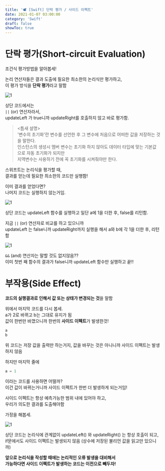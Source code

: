 ```yaml
---
title: '🕊 [Swift] 단락 평가 / 사이드 이펙트'
date: 2021-01-07 03:00:00
category: 'Swift'
draft: false
showToc: true
---
```


# 단락 평가(Short-circuit Evaluation)
조건식 평가방법을 알아봅세!

논리 연산자들은 결과 도출에 필요한 최소한의 논리식만 평가하고,  
이 평가 방식을 **단락 평가**라고 말함

![1](https://user-images.githubusercontent.com/55340876/110206561-cb540080-7ec1-11eb-84cf-770b553349ef.png)

상단 코드에서는  
`||` (or) 연산자라서,  
updateLeft 가 true니까 updateRight를 호출하지 않고 바로 평가함.

<!-- </br> -->

> <틈새 설명>  
'변수의 초기화'란 변수를 선언한 후 그 변수에 처음으로 어떠한 값을 저장하는 것을 말한다.  
인스턴스의 생성시 멤버 변수는 초기화 하지 않아도 데이터 타입에 맞는 기본값으로 자동 초기화가 되지만  
지역변수는 사용하기 전에 꼭 초기화를 시켜줘야만 한다.  

<!-- </br> -->

스위프트는 논리식을 평가할 때,  
결과를 얻는데 필요한 최소한의 코드만 실행함!

 

이미 결과를 얻었다면?  
나머지 코드는 실행하지 않는거임.


![1](https://user-images.githubusercontent.com/55340876/110206807-5386d580-7ec3-11eb-8e22-9501e2504ace.png)


상단 코드는 updateLeft 함수를 실행하고 일단 a에 1을 더한 후, false를 리턴함.  

 

지금 `||` (or) 연산자로 비교를 하고 있으니까  
updateLeft 는 false니까 updateRight까지 실행을 해서 a와 b에 각 1을 더한 후, 리턴함

![1](https://user-images.githubusercontent.com/55340876/110206836-774a1b80-7ec3-11eb-8a77-d5cd41804e91.png)

`&&` (and) 연산자는 말할 것도 없지않음??  
이미 첫번 째 함수의 결과가 false니까 updateLeft 함수만 실행하고 끝!!


# 부작용(Side Effect)
**코드의 실행결과로 인해서 값 또는 상태가 변경되는 것**을 말함

위에서 마지막 코드를 다시 봅세.  
a가 2로 바뀌고 b는 그대로 유지가 됨  
값이 한번만 바꼈으니까 한번의 **사이드 이펙트**가 발생한것!

```swift
a
b
```

위 코드는 저장 값을 출력만 하는거지, 값을 바꾸는 것은 아니니까 사이드 이펙트는 발생하지 않음

하지만 마지막 줄에

```swift
a = 1
```

이라는 코드를 사용하면 어떨까?  
이건 값이 바뀌는거니까 사이드 이펙트가 한번 더 발생하게 되는거임!

사이드 이펙트는 항상 예측가능한 범위 내에 있어야 하고,  
우리가 의도한 결과를 도출해야함

가정을 해봅세.

![1](https://user-images.githubusercontent.com/55340876/110206888-bd9f7a80-7ec3-11eb-9d00-789b8e1c2364.png)

상단 코드는 논리식에 관계없이 updateLeft() 와 updateRight() 는 항상 호출이 되고,  
if문에서도 사이드 이펙트는 발생되지 않음 (상수에 저장된 불리언 값을 읽고만 있으니까)

**앞으로 논리식을 작성할 때에는 논리적인 오류 발생을 대비해서**  
**가능하다면 사이드 이펙트가 발생하는 코드는 이전으로 빼두자!**
